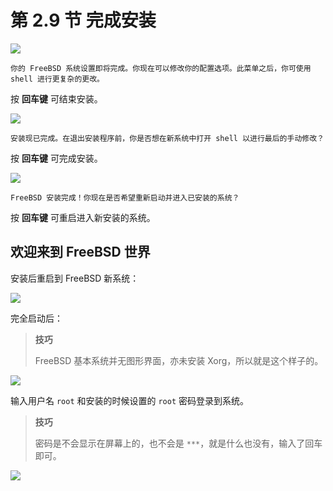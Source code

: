 # 第 2.9 节 完成安装
![](../.gitbook/assets/ins32.png)

`你的 FreeBSD 系统设置即将完成。你现在可以修改你的配置选项。此菜单之后，你可使用 shell 进行更复杂的更改。`

按 **回车键** 可结束安装。

![](../.gitbook/assets/ins33.png)

`安装现已完成。在退出安装程序前，你是否想在新系统中打开 shell 以进行最后的手动修改？`

按 **回车键** 可完成安装。

![](../.gitbook/assets/ins34.png)

`FreeBSD 安装完成！你现在是否希望重新启动并进入已安装的系统？`

按 **回车键** 可重启进入新安装的系统。



## 欢迎来到 FreeBSD 世界

安装后重启到 FreeBSD 新系统：

![](../.gitbook/assets/ins35.png)

完全启动后：

>**技巧**
>
>FreeBSD 基本系统并无图形界面，亦未安装 Xorg，所以就是这个样子的。



![](../.gitbook/assets/ins36.png)

输入用户名 `root` 和安装的时候设置的 `root` 密码登录到系统。

>**技巧**
>
>密码是不会显示在屏幕上的，也不会是 `***`，就是什么也没有，输入了回车即可。

![](../.gitbook/assets/ins37.png)